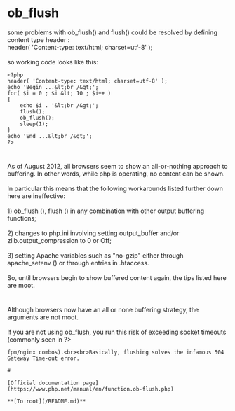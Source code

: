 # ob_flush



some problems with ob_flush() and flush() could be resolved by defining content type header :<br>header( &apos;Content-type: text/html; charset=utf-8&apos; );<br><br>so working code looks like this:<br>

```
<?php
header( 'Content-type: text/html; charset=utf-8' );
echo 'Begin ...&lt;br /&gt;';
for( $i = 0 ; $i &lt; 10 ; $i++ )
{
    echo $i . '&lt;br /&gt;';
    flush();
    ob_flush();
    sleep(1);
}
echo 'End ...&lt;br /&gt;';
?>
```
  

#

As of August 2012, all browsers seem to show an all-or-nothing approach to buffering. In other words, while php is operating, no content can be shown.<br><br>In particular this means that the following workarounds listed further down here are ineffective:<br><br>1) ob_flush (),  flush () in any combination with other output buffering functions;<br><br>2) changes to php.ini involving setting output_buffer and/or zlib.output_compression to 0 or Off;<br><br>3) setting Apache variables such as "no-gzip" either through apache_setenv () or through entries in .htaccess.<br><br>So, until browsers begin to show buffered content again, the tips listed here are moot.  

#

Although browsers now have an all or none buffering strategy, the arguments are not moot.<br><br>If you are not using ob_flush, you run this risk of exceeding socket timeouts (commonly seen in ?>
```
fpm/nginx combos).<br><br>Basically, flushing solves the infamous 504 Gateway Time-out error.  

#

[Official documentation page](https://www.php.net/manual/en/function.ob-flush.php)

**[To root](/README.md)**